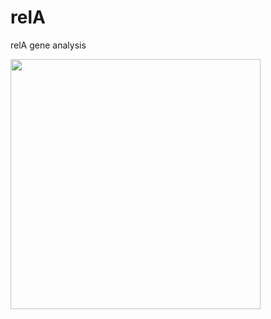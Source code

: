# relA
relA gene analysis

<p float="left">
  <img src="https://github.com/izzetbiophysicist/relA/Slide1.PNG" width="400" />
</p>
